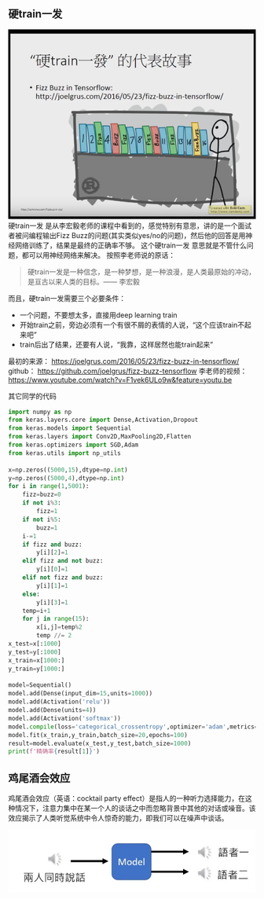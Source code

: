 

## 硬train一发
![](img/train-1-fa.png)
硬train一发 是从李宏毅老师的课程中看到的，感觉特别有意思，讲的是一个面试者被问编程输出Fizz Buzz的问题(其实类似yes/no的问题)，然后他的回答是用神经网络训练了，结果是最终的正确率不够。
这个硬train一发 意思就是不管什么问题，都可以用神经网络来解决。
按照李老师说的原话：
> 硬train一发是一种信念，是一种梦想，是一种浪漫，是人类最原始的冲动，是亘古以来人类的目标。—— 李宏毅

而且，硬train一发需要三个必要条件：

- 一个问题，不要想太多，直接用deep learning train
- 开始train之前，旁边必须有一个有很不屑的表情的人说，“这个应该train不起来吧”
- train后出了结果，还要有人说，“我靠，这样居然也能train起来”

最初的来源： https://joelgrus.com/2016/05/23/fizz-buzz-in-tensorflow/
github： https://github.com/joelgrus/fizz-buzz-tensorflow
李老师的视频： https://www.youtube.com/watch?v=F1vek6ULo9w&feature=youtu.be

其它同学的代码
``` python
import numpy as np
from keras.layers.core import Dense,Activation,Dropout
from keras.models import Sequential
from keras.layers import Conv2D,MaxPooling2D,Flatten
from keras.optimizers import SGD,Adam
from keras.utils import np_utils

x=np.zeros((5000,15),dtype=np.int)
y=np.zeros((5000,4),dtype=np.int)
for i in range(1,5001):
    fizz=buzz=0
    if not i%3:
        fizz=1
    if not i%5:
        buzz=1
    i-=1
    if fizz and buzz:
        y[i][2]=1
    elif fizz and not buzz:
        y[i][0]=1
    elif not fizz and buzz:
        y[i][1]=1
    else:
        y[i][3]=1
    temp=i+1
    for j in range(15):
        x[i,j]=temp%2
        temp //= 2
x_test=x[:1000]
y_test=y[:1000]
x_train=x[1000:]
y_train=y[1000:]

model=Sequential()
model.add(Dense(input_dim=15,units=1000))
model.add(Activation('relu'))
model.add(Dense(units=4))
model.add(Activation('softmax'))
model.compile(loss='categorical_crossentropy',optimizer='adam',metrics=['accuracy'])
model.fit(x_train,y_train,batch_size=20,epochs=100)
result=model.evaluate(x_test,y_test,batch_size=1000)
print(f'精确率{result[1]}')
```

## 鸡尾酒会效应

鸡尾酒会效应（英语：cocktail party effect）是指人的一种听力选择能力，在这种情况下，注意力集中在某一个人的谈话之中而忽略背景中其他的对话或噪音。该效应揭示了人类听觉系统中令人惊奇的能力，即我们可以在噪声中谈话。

![](img/cocktail-party-effect.jpg)